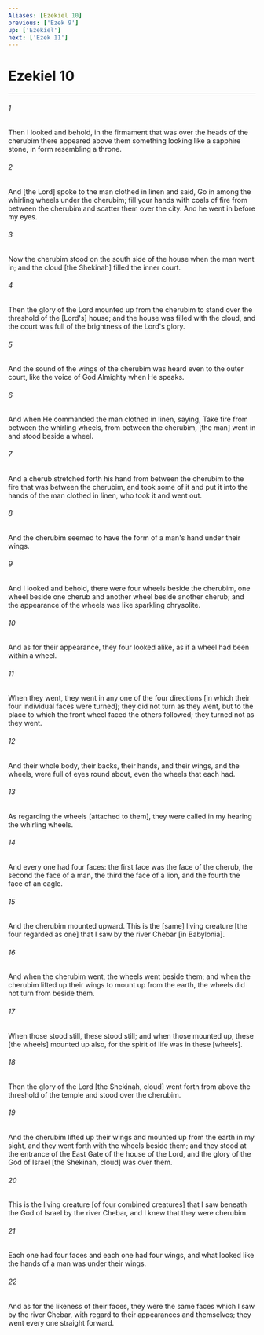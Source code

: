 ```yaml
---
Aliases: [Ezekiel 10]
previous: ['Ezek 9']
up: ['Ezekiel']
next: ['Ezek 11']
---
```

# Ezekiel 10

***














###### 1 






Then I looked and behold, in the firmament that was over the heads of the cherubim there appeared above them something looking like a sapphire stone, in form resembling a throne. 













###### 2 






And [the Lord] spoke to the man clothed in linen and said, Go in among the whirling wheels under the cherubim; fill your hands with coals of fire from between the cherubim and scatter them over the city. And he went in before my eyes. 













###### 3 






Now the cherubim stood on the south side of the house when the man went in; and the cloud [the Shekinah] filled the inner court. 













###### 4 






Then the glory of the Lord mounted up from the cherubim to stand over the threshold of the [Lord's] house; and the house was filled with the cloud, and the court was full of the brightness of the Lord's glory. 













###### 5 






And the sound of the wings of the cherubim was heard even to the outer court, like the voice of God Almighty when He speaks. 













###### 6 






And when He commanded the man clothed in linen, saying, Take fire from between the whirling wheels, from between the cherubim, [the man] went in and stood beside a wheel. 













###### 7 






And a cherub stretched forth his hand from between the cherubim to the fire that was between the cherubim, and took some of it and put it into the hands of the man clothed in linen, who took it and went out. 













###### 8 






And the cherubim seemed to have the form of a man's hand under their wings. 













###### 9 






And I looked and behold, there were four wheels beside the cherubim, one wheel beside one cherub and another wheel beside another cherub; and the appearance of the wheels was like sparkling chrysolite. 













###### 10 






And as for their appearance, they four looked alike, as if a wheel had been within a wheel. 













###### 11 






When they went, they went in any one of the four directions [in which their four individual faces were turned]; they did not turn as they went, but to the place to which the front wheel faced the others followed; they turned not as they went. 













###### 12 






And their whole body, their backs, their hands, and their wings, and the wheels, were full of eyes round about, even the wheels that each had. 













###### 13 






As regarding the wheels [attached to them], they were called in my hearing the whirling wheels. 













###### 14 






And every one had four faces: the first face was the face of the cherub, the second the face of a man, the third the face of a lion, and the fourth the face of an eagle. 













###### 15 






And the cherubim mounted upward. This is the [same] living creature [the four regarded as one] that I saw by the river Chebar [in Babylonia]. 













###### 16 






And when the cherubim went, the wheels went beside them; and when the cherubim lifted up their wings to mount up from the earth, the wheels did not turn from beside them. 













###### 17 






When those stood still, these stood still; and when those mounted up, these [the wheels] mounted up also, for the spirit of life was in these [wheels]. 













###### 18 






Then the glory of the Lord [the Shekinah, cloud] went forth from above the threshold of the temple and stood over the cherubim. 













###### 19 






And the cherubim lifted up their wings and mounted up from the earth in my sight, and they went forth with the wheels beside them; and they stood at the entrance of the East Gate of the house of the Lord, and the glory of the God of Israel [the Shekinah, cloud] was over them. 













###### 20 






This is the living creature [of four combined creatures] that I saw beneath the God of Israel by the river Chebar, and I knew that they were cherubim. 













###### 21 






Each one had four faces and each one had four wings, and what looked like the hands of a man was under their wings. 













###### 22 






And as for the likeness of their faces, they were the same faces which I saw by the river Chebar, with regard to their appearances and themselves; they went every one straight forward.
